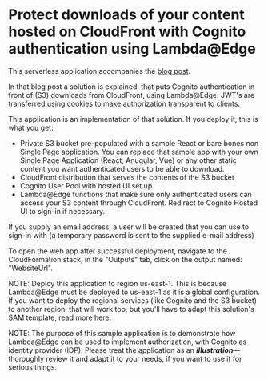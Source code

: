 # Protect downloads of your content hosted on CloudFront with Cognito authentication using Lambda@Edge

This serverless application accompanies the [blog post](https://aws.amazon.com/blogs/networking-and-content-delivery/authorizationedge-using-cookies-protect-your-amazon-cloudfront-content-from-being-downloaded-by-unauthenticated-users/).

In that blog post a solution is explained, that puts Cognito authentication in front of (S3) downloads from CloudFront, using Lambda@Edge. JWT's are transferred using cookies to make authorization transparent to clients.

This application is an implementation of that solution. If you deploy it, this is what you get:

- Private S3 bucket pre-populated with a sample React or bare bones non Single Page application. You can replace that sample app with your own Single Page Application (React, Anugular, Vue) or any other static content you want authenticated users to be able to download.
- CloudFront distribution that serves the contents of the S3 bucket
- Cognito User Pool with hosted UI set up
- Lambda@Edge functions that make sure only authenticated users can access your S3 content through CloudFront. Redirect to Cognito Hosted UI to sign-in if necessary.

If you supply an email address, a user will be created that you can use to sign-in with (a temporary password is sent to the supplied e-mail address)

To open the web app after successful deployment, navigate to the CloudFormation stack, in the "Outputs" tab, click on the output named: "WebsiteUrl".

NOTE: Deploy this application to region us-east-1. This is because Lambda@Edge must be deployed to us-east-1 as it is a global configuration. If you want to deploy the regional services (like Cognito and the S3 bucket) to another region: that will work too, but you'll have to adapt this solution's SAM template, read more [here](https://github.com/aws-samples/cloudfront-authorization-at-edge/blob/master/README.md#deploying-to-another-region).

NOTE: The purpose of this sample application is to demonstrate how Lambda@Edge can be used to implement authorization, with Cognito as identity provider (IDP). Please treat the application as an _**illustration**_––thoroughly review it and adapt it to your needs, if you want to use it for serious things.
